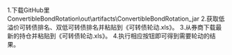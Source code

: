 1.下载GitHub里ConvertibleBondRotation\out\artifacts\ConvertibleBondRotation_jar
2.获取低溢价可转债排名、双低可转债排名并粘贴到《可转债轮动.xls》。
3.从券商下载最新的持仓并粘贴到《可转债轮动.xls》。
4.执行相应按钮即可得到需要轮动的结果。
